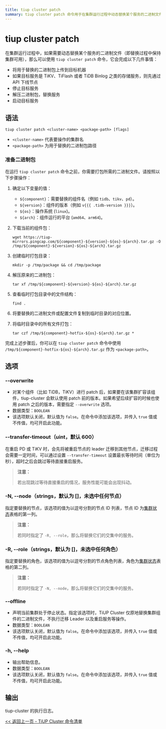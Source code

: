```yaml
---
title: tiup cluster patch
summary: tiup cluster patch 命令用于在集群运行过程中动态替换某个服务的二进制文件。它会上传替换的二进制包到目标机器，并通过 API 下线节点，停止目标服务，解压替换二进制包，最后启动目标服务。在使用命令前需要准备二进制包，包括确定组件名、版本、操作系统和平台，下载组件包，创建临时打包目录，解压原二进制包，复制要替换的文件到临时目录，最后打包所有文件。命令还包括一些选项，如 --overwrite、--transfer-timeout、-N、-R、--offline 等。
---
```


# tiup cluster patch

在集群运行过程中，如果需要动态替换某个服务的二进制文件（即替换过程中保持集群可用），那么可以使用 `tiup cluster patch` 命令，它会完成以下几件事情：

- 将用于替换的二进制包上传到目标机器
- 如果目标服务是 TiKV、TiFlash 或者 TiDB Binlog 之类的存储服务，则先通过 API 下线节点
- 停止目标服务
- 解压二进制包，替换服务
- 启动目标服务

## 语法

```shell
tiup cluster patch <cluster-name> <package-path> [flags]
```

- `<cluster-name>` 代表要操作的集群名
- `<package-path>` 为用于替换的二进制包路径

### 准备二进制包

在运行 `tiup cluster patch` 命令之前，你需要打包所需的二进制文件。请按照以下步骤操作：

1. 确定以下变量的值：

    - `${component}`：需要替换的组件名（例如 `tidb`、`tikv`、`pd`）。
    - `${version}`：组件的版本（例如 `v{{{ .tidb-version }}}`）。
    - `${os}`：操作系统 (`linux`)。
    - `${arch}`：组件运行的平台 (`amd64`、`arm64`)。
2. 下载当前的组件包：

    ```shell
    wget https://tiup-mirrors.pingcap.com/${component}-${version}-${os}-${arch}.tar.gz -O /tmp/${component}-${version}-${os}-${arch}.tar.gz
    ```

3. 创建临时打包目录：

    ```shell
    mkdir -p /tmp/package && cd /tmp/package
    ```

4. 解压原来的二进制包：

    ```shell
    tar xf /tmp/${component}-${version}-${os}-${arch}.tar.gz
    ```

5. 查看临时打包目录中的文件结构：

    ```shell
    find .
    ```

6. 将要替换的二进制文件或配置文件复制到临时目录的对应位置。
7. 将临时目录中的所有文件打包：

    ```shell
    tar czf /tmp/${component}-hotfix-${os}-${arch}.tar.gz *
    ```

完成上述步骤后，你可以在 `tiup cluster patch` 命令中使用 `/tmp/${component}-hotfix-${os}-${arch}.tar.gz` 作为 `<package-path>`。

## 选项

### --overwrite

- 对某个组件（比如 TiDB，TiKV）进行 patch 后，如果要在该集群扩容该组件，tiup-cluster 会默认使用 patch 前的版本。如果希望后续扩容的时候也使用 patch 之后的版本，需要指定 `--overwrite` 选项。
- 数据类型：`BOOLEAN`
- 该选项默认关闭，默认值为 `false`。在命令中添加该选项，并传入 `true` 值或不传值，均可开启此功能。

### --transfer-timeout（uint，默认 600）

在重启 PD 或 TiKV 时，会先将被重启节点的 leader 迁移到其他节点，迁移过程会需要一定时间，可以通过设置 `--transfer-timeout` 设置最长等待时间（单位为秒），超时之后会跳过等待直接重启服务。

> **注意：**
>
> 若出现跳过等待直接重启的情况，服务性能可能会出现抖动。

### -N, --node（strings，默认为 []，未选中任何节点）

指定要替换的节点，该选项的值为以逗号分割的节点 ID 列表，节点 ID 为[集群状态](/tiup/tiup-component-cluster-display.md)表格的第一列。

> **注意：**
>
> 若同时指定了 `-R, --role`，那么将替换它们的交集中的服务。

### -R, --role（strings，默认为 []，未选中任何角色）

指定要替换的角色，该选项的值为以逗号分割的节点角色列表，角色为[集群状态](/tiup/tiup-component-cluster-display.md)表格的第二列。

> **注意：**
>
> 若同时指定了 `-N, --node`，那么将替换它们的交集中的服务。

### --offline

- 声明当前集群处于停止状态。指定该选项时，TiUP Cluster 仅原地替换集群组件的二进制文件，不执行迁移 Leader 以及重启服务等操作。
- 数据类型：`BOOLEAN`
- 该选项默认关闭，默认值为 `false`。在命令中添加该选项，并传入 `true` 值或不传值，均可开启此功能。

### -h, --help

- 输出帮助信息。
- 数据类型：`BOOLEAN`
- 该选项默认关闭，默认值为 `false`。在命令中添加该选项，并传入 `true` 值或不传值，均可开启此功能。

## 输出

tiup-cluster 的执行日志。

[<< 返回上一页 - TiUP Cluster 命令清单](/tiup/tiup-component-cluster.md#命令清单)